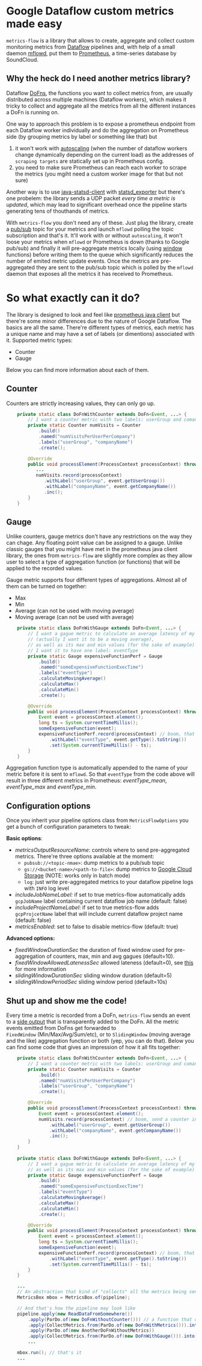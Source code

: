 # Google Dataflow custom metrics made easy

`metrics-flow` is a library that allows to create, aggregate and collect custom monitoring metrics from [Dataflow](https://cloud.google.com/dataflow/)
pipelines and, with help of a small daemon [mflowd](https://github.com/qubitdigital/mflowd), put them to [Prometheus](https://prometheus.io/), 
a time-series database by SoundCloud.

## Why the heck do I need another metrics library? 

Dataflow [DoFns](https://cloud.google.com/dataflow/java-sdk/JavaDoc/com/google/cloud/dataflow/sdk/transforms/DoFn), the functions
you want to collect metrics from, are usually distributed across multiple machines (Dataflow workers), which makes it tricky to collect 
and aggregate all the metrics from all the different instances a DoFn is running on.

One way to approach this problem is to expose a prometheus endpoint from each Dataflow worker individually and do the aggregation on Prometheus
side (by grouping metrics by label or something like that) but
  1. it won't work with [autoscaling](https://cloud.google.com/dataflow/service/dataflow-service-desc#autoscaling) (when the number of dataflow workers change dynamically depending on the current load) as the addresses of `scraping targets` are statically set up in Prometheus config. 
  2. you need to make sure Prometheus can reach each worker to scrape the metrics (you mgiht need a custom worker image for that but not sure)

Another way is to use [java-statsd-client](https://github.com/tim-group/java-statsd-client) with [statsd_exporter](https://github.com/prometheus/statsd_exporter) but there's one probelem: the library sends a UDP packet _every time a metric is updated_, which may lead to significant overhead once the pipeline starts generating tens of thouthands of metrics.

With `metrics-flow` you don't need any of these. Just plug the library, create a [pub/sub](https://cloud.google.com/pubsub/docs/) topic
for your metrics and launch `mflowd` polling the topic subscription and that's it. It'll work with or without `autoscaling`,
it won't loose your metrics when `mflowd` or Prometheus is down (thanks to Google pub/sub) and finally it will pre-aggregate metrics locally (using [window](https://cloud.google.com/dataflow/model/windowing) functions) before writing them to the queue which significantly reduces the number of emited metric update events. Once the metrics are pre-aggregated they are sent to the pub/sub topic which is polled by the `mflowd` daemon that exposes all the metrics it has received to Prometheus.

# So what exactly can it do?

The library is designed to look and feel like [prometheus java client](https://github.com/prometheus/client_java) but there're some minor differences due to the nature of Google Dataflow. The basics are all the same. There're different types of metrics, each metric has a unique name and may have a set of labels (or dimentions) associated with it. Supported metric types:

* Counter
* Gauge

Below you can find more information about each of them.

## Counter

Counters are strictly increasing values, they can only go up.

```java
    private static class DoFnWithCounter extends DoFn<Event, ...> {
        // I want a counter metric with two labels: userGroup and comanyName
        private static Counter numVisits = Counter
            .build()
            .named("numVisitsPerUserPerCompany")
            .labels("userGroup", "companyName")
            .create();

        @Override
        public void processElement(ProcessContext processContext) throws Exception {
           ...
           numVisits.record(processContext)
              .withLabel("userGroup", event.getUserGroup())
              .withLabel("companyName", event.getCompanyName())
              .inc();
        }
    }
```

## Gauge

Unlike counters, gauge metrics don't have any restrictions on the way they can chage. Any floating point value can be assigned to a gauge.
Unlike classic gauges that you might have met in the prometheus java client library, the ones from `metrics-flow` are slightly more complex as they allow user to select a type of aggregation function (or functions) that will be applied to the recorded values.

Gauge metric supports four different types of aggregations. Almost all of them can be turned on together:
* Max
* Min
* Average (can not be used with moving average)
* Moving average (can not be used with average)

```java
    private static class DoFnWithGauge extends DoFn<Event, ...> {
        // I want a gague metric to calculate an average latency of my DoFn 
        // (actually I want it to be a moving average),
        // as well as its max and min values (for the sake of example) and 
        // I want it to have one label: eventType
        private static Gauge expensiveFunctionPerf = Gauge
            .build()
            .named("someExpensiveFunctionExecTime")
            .labels("eventType")
            .calculateMovingAverage()
            .calculateMax()
            .calculateMin()
            .create();

        @Override
        public void processElement(ProcessContext processContext) throws Exception {
            Event event = processContext.element();
            long ts = System.currentTimeMillis();
            someExpensiveFunction(event);
            expensiveFunctionPerf.record(processContext) // boom, that's it, emit the event
                .withLabel("eventType", event.getType().toString())
                .set(System.currentTimeMillis() - ts);
        }
    }
```

Aggregation function type is automatically appended to the name of your metric before it is sent to `mflowd`. So that `eventType` from the code above will result in three different metrics in Prometheus: *eventType_mean*, *eventType_max* and *eventType_min*.

## Configuration options

Once you inherit your pipeline options class from `MetricsFlowOptions` you get a bunch of configuration parameters to tweak:

**Basic options**:
* *metricsOutputResourceName*: controls where to send pre-aggregated metrics. There're three options available at the moment:
   * `pubsub://<topic-nmae>`: dump metrics to a pub/sub topic
   * `gs://<bucket-name>/<path-to-file>`: dump metrics to [Google Cloud Storage](https://cloud.google.com/storage/docs/cloud-console) (NOTE: works only in batch mode)
   * `log`: just write pre-aggregated metrics to your dataflow pipeline logs with `INFO` log level 
* *includeJobNameLabel:* if set to true metrics-flow automatically adds `gcpJobName` label containing current dataflow job name (default: false)
* *includeProjectNameLabel*: if set to true metrics-flow adds `gcpProjcetName` label that will include current dataflow project name (default: false)
* *metricsEnabled*: set to false to disable metrics-flow (default: true)

**Advanced options:**
* *fixedWindowDurationSec* the duration of fixed window used for pre-aggregation of counters, max, min and avg gagues (default=10).
* *fixedWindowAllowedLatenessSec* allowed lateness (default=0), see [this](https://cloud.google.com/dataflow/java-sdk/JavaDoc/com/google/cloud/dataflow/sdk/transforms/windowing/Window.html#withAllowedLateness-org.joda.time.Duration-) for more information
* *slidingWindowDurationSec* sliding window duration (default=5)
* *slidingWindowPeriodSec* sliding window period (default=10s)

## Shut up and show me the code!

Every time a metric is recorded from a DoFn, `metrics-flow` sends an event to a [side output](https://cloud.google.com/dataflow/model/par-do#emitting-to-side-outputs-in-your-dofn) that 
 is transparently added to the DoFn. All the metric events emitted from DoFns get forwarded to  
 `FixedWindow` (Min/Max/Avg/Sum/etc), or to `SlidingWindow` (moving average and the like) aggregation function or both (yep, you can do that). Below you can find 
 some code that gives an impression of how it all fits together:

```java
    private static class DoFnWithCounter extends DoFn<Event, ...> {
        // I want a counter metric with two labels: userGroup and comanyName
        private static Counter numVisits = Counter
            .build()
            .named("numVisitsPerUserPerCompany")
            .labels("userGroup", "companyName")
            .create();

        @Override
        public void processElement(ProcessContext processContext) throws Exception {
            Event event = processContext.element();
            numVisits.record(processContext) // boom, send a counter increase event
                .withLabel("userGroup", event.getUserGroup())
                .withLabel("companyName", event.getCompanyName())
                .inc();
        }
    }
    
    private static class DoFnWithGauge extends DoFn<Event, ...> {
        // I want a gague metric to calculate an average latency of my DoFn (actually I want it to be a moving average),
        // as well as its max and min values (for the sake of example) and I want it to have one label: eventType
        private static Gauge expensiveFunctionPerf = Gauge
            .build()
            .named("someExpensiveFunctionExecTime")
            .labels("eventType")
            .calculateMovingAverage()
            .calculateMax()
            .calculateMin()
            .create();

        @Override
        public void processElement(ProcessContext processContext) throws Exception {
            Event event = processContext.element();
            long ts = System.currentTimeMillis();
            someExpensiveFunction(event);
            expensiveFunctionPerf.record(processContext) // boom, that's it, emit the event
                .withLabel("eventType", event.getType().toString())
                .set(System.currentTimeMillis() - ts);
        }
    }

    ...
    // An abstraction that kind of "collects" all the metrics being sent from all the DoFns
    MetricsBox mbox = MetricsBox.of(pipeline);

    // And that's how the pipeline may look like
    pipeline.apply(new ReadDataFromSomewhere())
        .apply(ParDo.of(new DoFnWithoutCounter())) // a function that doesn't use metrics
        .apply(CollectMetrics.from(ParDo.of(new DoFnWithMetrics())).into(mbox)) // a function that does use metrics
        .apply(ParDo.of(new AnotherDoFnWithoutMetrics))
        .apply(CollectMetrics.from(ParDo.of(new DoFnWithGauge())).into(mbox))
        ...

    mbox.run(); // that's it
    ...
```
